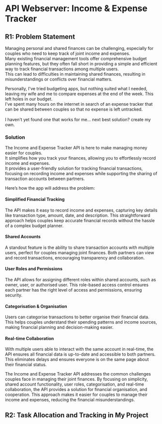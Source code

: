 # API Webserver: Income & Expense Tracker

## R1: Problem Statement

Managing personal and shared finances can be challenging, especially for couples who need to keep track of joint income and expenses. <br>
Many existing financial management tools offer comprehensive budget planning features, but they often fall short in providing a simple and efficient way to track financial transactions among multiple users. <br>
This can lead to difficulties in maintaining shared finances, resulting in misunderstandings or conflicts over financial matters.

Personally, I've tried budgeting apps, but nothing suited what I needed, leaving my wife and me to compare expenses at the end of the week. This left holes in our budget. <br>
I've spent many hours on the internet in search of an expense tracker that can be shared between couples so that no expense is left untracked. <br><br>
I haven't yet found one that works for me... next best solution? create my own.

### Solution

The Income and Expense Tracker API is here to make managing money easier for couples. <br>
It simplifies how you track your finances, allowing you to effortlessly record income and expenses. <br>
It provides a user-friendly solution for tracking financial transactions, focusing on recording income and expenses while supporting the sharing of transaction accounts between partners. <br>

Here’s how the app will address the problem:

#### Simplified Financial Tracking

The API makes it easy to record income and expenses, capturing key details like transaction type, amount, date, and description. This straightforward approach helps couples keep accurate financial records without the hassle of a complex budget planner.

#### Shared Accounts

A standout feature is the ability to share transaction accounts with multiple users, perfect for couples managing joint finances. Both partners can view and record transactions, encouraging transparency and collaboration.

#### User Roles and Permissions

The API allows for assigning different roles within shared accounts, such as owner, user, or authorised user. This role-based access control ensures each partner has the right level of access and permissions, ensuring security.

#### Categorisation & Organisation

Users can categorise transactions to better organise their financial data. This helps couples understand their spending patterns and income sources, making financial planning and decision-making easier.

#### Real-time Collaboration

With multiple users able to interact with the same account in real-time, the API ensures all financial data is up-to-date and accessible to both partners. This eliminates delays and ensures everyone is on the same page about their financial status.

The Income and Expense Tracker API addresses the common challenges couples face in managing their joint finances. By focusing on simplicity, shared account functionality, user roles, categorisation, and real-time collaboration, the API provides a solution for financial organisation, and cooperation. This approach makes it easier for couples to manage their income and expenses, reducing the financial misunderstandings.

## R2: Task Allocation and Tracking in My Project
